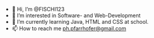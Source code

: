 - 👋 Hi, I’m @FISCHI123
- 👀 I’m interested in Software- and Web-Development
- 🌱 I’m currently learning Java, HTML and CSS at school.
- 📫 How to reach me ph.pfarrhofer@gmail.com

<!---
FISCHI123/FISCHI123 is a ✨ special ✨ repository because its `README.md` (this file) appears on your GitHub profile.
You can click the Preview link to take a look at your changes.
--->
